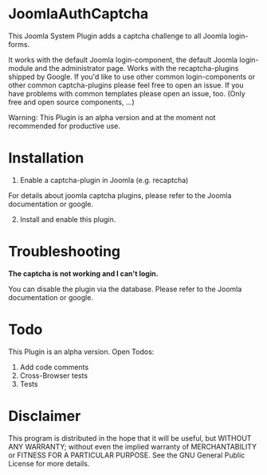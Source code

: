 # JoomlaAuthCaptcha
This Joomla System Plugin adds a captcha challenge to all Joomla login-forms.

It works with the default Joomla login-component, the default Joomla login-module and the administrator page. Works with the recaptcha-plugins shipped by Google.
If you'd like to use other common login-components or other common captcha-plugins please feel free to open an issue. If you have problems with common templates please open an issue, too. (Only free and open source components, ...)

Warning: This Plugin is an alpha version and at the moment not recommended for productive use.

# Installation

1. Enable a captcha-plugin in Joomla (e.g. recaptcha)

For details about joomla captcha plugins, please refer to the Joomla documentation or google.

2. Install and enable this plugin.

# Troubleshooting

**The captcha is not working and I can't login.**

You can disable the plugin via the database. Please refer to the Joomla documentation or google.

# Todo
This Plugin is an alpha version. Open Todos:

1. Add code comments
2. Cross-Browser tests
3. Tests

# Disclaimer
This program is distributed in the hope that it will be useful, but WITHOUT ANY WARRANTY; without even the implied warranty of MERCHANTABILITY or FITNESS FOR A PARTICULAR PURPOSE. See the GNU General Public License for more details.
